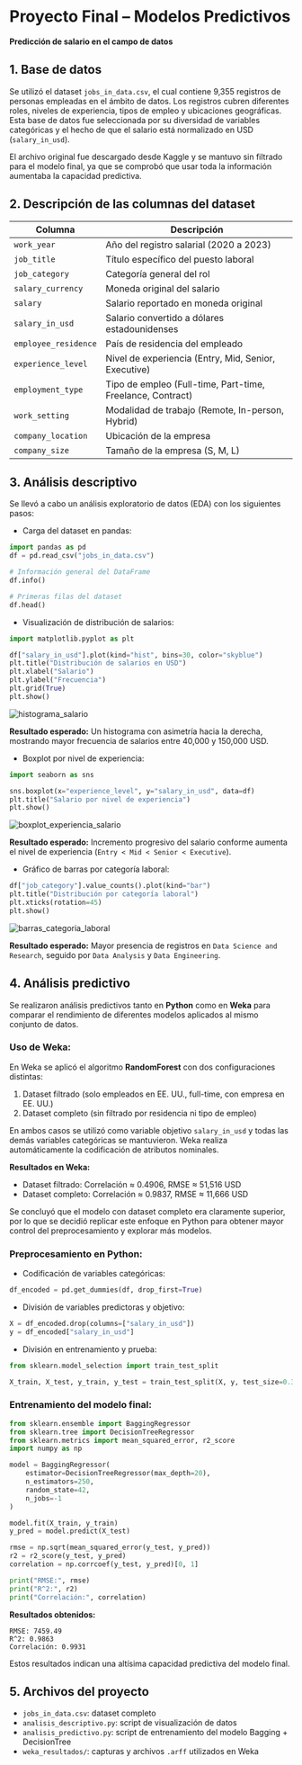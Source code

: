 # Proyecto Final – Modelos Predictivos

**Predicción de salario en el campo de datos**

## 1. Base de datos

Se utilizó el dataset `jobs_in_data.csv`, el cual contiene 9,355 registros de personas empleadas en el ámbito de datos. Los registros cubren diferentes roles, niveles de experiencia, tipos de empleo y ubicaciones geográficas. Esta base de datos fue seleccionada por su diversidad de variables categóricas y el hecho de que el salario está normalizado en USD (`salary_in_usd`).

El archivo original fue descargado desde Kaggle y se mantuvo sin filtrado para el modelo final, ya que se comprobó que usar toda la información aumentaba la capacidad predictiva.

## 2. Descripción de las columnas del dataset

| Columna              | Descripción                                                                 |
|----------------------|------------------------------------------------------------------------------|
| `work_year`          | Año del registro salarial (2020 a 2023)                                     |
| `job_title`          | Título específico del puesto laboral                                       |
| `job_category`       | Categoría general del rol                                                   |
| `salary_currency`    | Moneda original del salario                                                  |
| `salary`             | Salario reportado en moneda original                                        |
| `salary_in_usd`      | Salario convertido a dólares estadounidenses                               |
| `employee_residence` | País de residencia del empleado                                             |
| `experience_level`   | Nivel de experiencia (Entry, Mid, Senior, Executive)                        |
| `employment_type`    | Tipo de empleo (Full-time, Part-time, Freelance, Contract)                  |
| `work_setting`       | Modalidad de trabajo (Remote, In-person, Hybrid)                            |
| `company_location`   | Ubicación de la empresa                                                      |
| `company_size`       | Tamaño de la empresa (S, M, L)                                               |

## 3. Análisis descriptivo

Se llevó a cabo un análisis exploratorio de datos (EDA) con los siguientes pasos:

- Carga del dataset en pandas:

```python
import pandas as pd
df = pd.read_csv("jobs_in_data.csv")

# Información general del DataFrame
df.info()

# Primeras filas del dataset
df.head()
```

- Visualización de distribución de salarios:

```python
import matplotlib.pyplot as plt

df["salary_in_usd"].plot(kind="hist", bins=30, color="skyblue")
plt.title("Distribución de salarios en USD")
plt.xlabel("Salario")
plt.ylabel("Frecuencia")
plt.grid(True)
plt.show()
```
![histograma_salario](https://github.com/user-attachments/assets/078cf04a-068e-4ee1-a2cb-6732f44a50f3)

**Resultado esperado:** Un histograma con asimetría hacia la derecha, mostrando mayor frecuencia de salarios entre 40,000 y 150,000 USD.

- Boxplot por nivel de experiencia:

```python
import seaborn as sns

sns.boxplot(x="experience_level", y="salary_in_usd", data=df)
plt.title("Salario por nivel de experiencia")
plt.show()
```
![boxplot_experiencia_salario](https://github.com/user-attachments/assets/81ce269d-927a-4020-9354-8f70d786d480)

**Resultado esperado:** Incremento progresivo del salario conforme aumenta el nivel de experiencia (`Entry < Mid < Senior < Executive`).

- Gráfico de barras por categoría laboral:

```python
df["job_category"].value_counts().plot(kind="bar")
plt.title("Distribución por categoría laboral")
plt.xticks(rotation=45)
plt.show()
```
![barras_categoria_laboral](https://github.com/user-attachments/assets/b809a8ea-5bab-45ba-ae4b-e26a04f8b6bd)

**Resultado esperado:** Mayor presencia de registros en `Data Science and Research`, seguido por `Data Analysis` y `Data Engineering`.

## 4. Análisis predictivo

Se realizaron análisis predictivos tanto en **Python** como en **Weka** para comparar el rendimiento de diferentes modelos aplicados al mismo conjunto de datos.

### Uso de Weka:

En Weka se aplicó el algoritmo **RandomForest** con dos configuraciones distintas:

1. Dataset filtrado (solo empleados en EE. UU., full-time, con empresa en EE. UU.)
2. Dataset completo (sin filtrado por residencia ni tipo de empleo)

En ambos casos se utilizó como variable objetivo `salary_in_usd` y todas las demás variables categóricas se mantuvieron. Weka realiza automáticamente la codificación de atributos nominales.

**Resultados en Weka:**
- Dataset filtrado: Correlación ≈ 0.4906, RMSE ≈ 51,516 USD
- Dataset completo: Correlación ≈ 0.9837, RMSE ≈ 11,666 USD

Se concluyó que el modelo con dataset completo era claramente superior, por lo que se decidió replicar este enfoque en Python para obtener mayor control del preprocesamiento y explorar más modelos.

### Preprocesamiento en Python:

- Codificación de variables categóricas:

```python
df_encoded = pd.get_dummies(df, drop_first=True)
```

- División de variables predictoras y objetivo:

```python
X = df_encoded.drop(columns=["salary_in_usd"])
y = df_encoded["salary_in_usd"]
```

- División en entrenamiento y prueba:

```python
from sklearn.model_selection import train_test_split

X_train, X_test, y_train, y_test = train_test_split(X, y, test_size=0.3, random_state=42)
```

### Entrenamiento del modelo final:

```python
from sklearn.ensemble import BaggingRegressor
from sklearn.tree import DecisionTreeRegressor
from sklearn.metrics import mean_squared_error, r2_score
import numpy as np

model = BaggingRegressor(
    estimator=DecisionTreeRegressor(max_depth=20),
    n_estimators=250,
    random_state=42,
    n_jobs=-1
)

model.fit(X_train, y_train)
y_pred = model.predict(X_test)

rmse = np.sqrt(mean_squared_error(y_test, y_pred))
r2 = r2_score(y_test, y_pred)
correlation = np.corrcoef(y_test, y_pred)[0, 1]

print("RMSE:", rmse)
print("R^2:", r2)
print("Correlación:", correlation)
```
**Resultados obtenidos:**
```
RMSE: 7459.49
R^2: 0.9863
Correlación: 0.9931
```

Estos resultados indican una altísima capacidad predictiva del modelo final.

## 5. Archivos del proyecto

- `jobs_in_data.csv`: dataset completo
- `analisis_descriptivo.py`: script de visualización de datos
- `analisis_predictivo.py`: script de entrenamiento del modelo Bagging + DecisionTree
- `weka_resultados/`: capturas y archivos `.arff` utilizados en Weka

